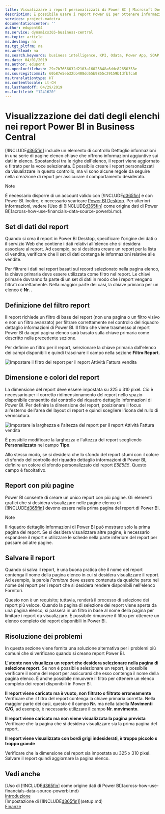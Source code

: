 ```yaml
---
title: Visualizzare i report personalizzati di Power BI | Microsoft Docs
description: È possibile usare i report Power BI per ottenere informazioni aggiuntive sui dati negli elenchi.
services: project-madeira
documentationcenter: ''
author: edupont04
ms.service: dynamics365-business-central
ms.topic: article
ms.devlang: na
ms.tgt_pltfrm: na
ms.workload: na
ms.search.keywords: business intelligence, KPI, Odata, Power App, SOAP, analysis
ms.date: 04/01/2019
ms.author: edupont
ms.openlocfilehash: 29c7b7656632d2103a16025848a6ddc82650353e
ms.sourcegitcommit: 60b87e5eb32bb408dd65b9855c29159b1dfbfca8
ms.translationtype: HT
ms.contentlocale: it-CH
ms.lasthandoff: 04/29/2019
ms.locfileid: "1241620"
---
```

# <a name="viewing-list-data-in-power-bi-reports-in-business-central"></a>Visualizzazione dei dati degli elenchi nei report Power BI in Business Central 
[!INCLUDE[d365fin](includes/d365fin_md.md)] include un elemento di controllo Dettaglio informazioni in una serie di pagine elenco chiave che offrono informazioni aggiuntive sui dati in elenco. Spostandosi tra le righe dell'elenco, il report viene aggiornato e filtrato per la voce selezionata. È possibile creare i report personalizzati da visualizzare in questo controllo, ma vi sono alcune regole da seguire nella creazione di report per assicurare il comportamento desiderato.  

> [!NOTE]  
>   È necessario disporre di un account valido con [!INCLUDE[d365fin](includes/d365fin_md.md)] e con Power BI. Inoltre, è necessario scaricare [Power BI Desktop](https://powerbi.microsoft.com/en-us/desktop/). Per ulteriori informazioni, vedere [Uso di [!INCLUDE[d365fin](includes/d365fin_md.md)] come origine dati di Power BI](across-how-use-financials-data-source-powerbi.md).  

## <a name="report-data-set"></a>Set di dati del report
Quando si crea il report in Power BI Desktop, specificare l'origine dei dati o il servizio Web che contiene i dati relativi all'elenco che si desidera associare al report. Ad esempio, se si desidera creare un report per la lista di vendita, verificare che il set di dati contenga le informazioni relative alle vendite.  

Per filtrare i dati nei report basati sul record selezionato nella pagina elenco, la chiave primaria deve essere utilizzata come filtro nel report. Le chiavi primarie dovranno fa parte di un set di dati in modo che i report vengano filtrati correttamente. Nella maggior parte dei casi, la chiave primaria per un elenco è **Nr.** .  

## <a name="defining-the-report-filter"></a>Definizione del filtro report
Il report richiede un filtro di base del report (non una pagina o un filtro visivo e non un filtro avanzato) per filtrare correttamente nel controllo del riquadro dettaglio informazioni di Power BI. Il filtro che viene trasmesso al report Power BI da ogni pagina elenco sarà basato sulla chiave primaria come descritto nella precedente sezione.  

Per definire un filtro per il report, selezionare la chiave primaria dall'elenco dei campi disponibili e quindi trascinare il campo nella sezione **Filtro Report**.  

![Impostare il filtro del report per il report Attività Fattura vendita](./media/across-how-use-powerbi-reports-factbox/financials-powerbi-report-filter.png)

## <a name="report-size-and-color"></a>Dimensione e colori del report
La dimensione del report deve essere impostata su 325 x 310 pixel. Ciò è necessario per il corretto ridimensionamento del report nello spazio disponibile consentito dal controllo del riquadro dettaglio informazioni di Power BI. Per definire la dimensione del report, posizionare il focus all'esterno dell'area del layout di report e quindi scegliere l'icona del rullo di verniciatura.

![Impostare la larghezza e l'altezza del report per il report Attività Fattura vendita](./media/across-how-use-powerbi-reports-factbox/financials-powerbi-report-sizing.png)

È possibile modificare la larghezza e l'altezza del report scegliendo **Personalizzato** nel campo **Tipo**.

Allo stesso modo, se si desidera che lo sfondo del report sfumi con il colore di sfondo del controllo del riquadro dettaglio informazioni di Power BI, definire un colore di sfondo personalizzato del report *E5E5E5*. Questo campo è facoltativo.  

## <a name="reports-with-multiple-pages"></a>Report con più pagine
Power BI consente di creare un unico report con più pagine. Gli elementi grafici che si desidera visualizzare nelle pagine elenco di [!INCLUDE[d365fin](includes/d365fin_md.md)] devono essere nella prima pagina del report di Power BI.  

> [!NOTE]  
>  Il riquadro dettaglio informazioni di Power BI può mostrare solo la prima pagina del report. Se si desidera visualizzare altre pagine, è necessario espandere il report e utilizzare le schede nella parte inferiore del report per passare ad atre pagine.  

## <a name="saving-your-report"></a>Salvare il report

Quando si salva il report, è una buona pratica che il nome del report contenga il nome della pagina elenco in cui si desidera visualizzare il report. Ad esempio, la parola *Fornitore* deve essere contenuta da qualche parte nel nome del report per i report che si desidera rendere disponibili nell'elenco Fornitori.  

Questo non è un requisito; tuttavia, renderà il processo di selezione dei report più veloce. Quando la pagina di selezione dei report viene aperta da una pagina elenco, si passerà in un filtro in base al nome della pagina per limitare i report da visualizzare.  È possibile rimuovere il filtro per ottenere un elenco completo dei report disponibili in Power BI.  

## <a name="troubleshooting"></a>Risoluzione dei problemi
In questa sezione viene fornita una soluzione alternativa per i problemi più comuni che si verificano quando si creano report Power BI.  

**L'utente non visualizza un report che desidera selezionare nella pagina di selezione report.** Se non è possibile selezionare un report, è possibile verificare il nome del report per assicurarsi che esso contenga il nome della pagina elenco. È anche possibile rimuovere il filtro per ottenere un elenco completo dei report disponibili in Power BI.  

**Il report viene caricato ma è vuoto, non filtrato o filtrato erroneamente** Verificare che il filtro del report contenga la chiave primaria corretta. Nella maggior parte dei casi, questo è il campo **Nr.** ma nella tabella **Movimenti C/G**, ad esempio, è necessario utilizzare il campo **Nr. movimento**.

**Il report viene caricato ma non viene visualizzata la pagina prevista** Verificare che la pagina che si desidera visualizzare sia la prima pagina del report.  

**Il report viene visualizzato con bordi grigi indesiderati, è troppo piccolo o troppo grande**

Verificare che la dimensione del report sia impostata su 325 x 310 pixel. Salvare il report quindi aggiornare la pagina elenco.  

## <a name="see-also"></a>Vedi anche
[Uso di [!INCLUDE[d365fin](includes/d365fin_md.md)] come origine dati di Power BI](across-how-use-financials-data-source-powerbi.md)  
[Introduzione](product-get-started.md)    
[Impostazione di [!INCLUDE[d365fin](includes/d365fin_md.md)]](setup.md)    
[Finanze](finance.md)  
